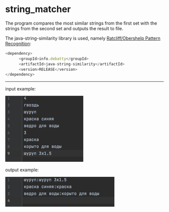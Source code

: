 # string_matcher
The program compares the most similar strings from the first set with the strings from the second set and outputs the result to file.

The java-string-similarity library is used, namely [Ratcliff/Obershelp Pattern Recognition](https://github.com/tdebatty/java-string-similarity#ratcliff-obershelp):


```javascript 
<dependency>
      <groupId>info.debatty</groupId>
      <artifactId>java-string-similarity</artifactId>
      <version>RELEASE</version>
</dependency>
``` 

___
input example:

![Screenshot](input.png)

output example:

![Screenshot](output.png)
